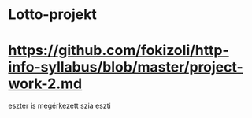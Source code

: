 # Lotto-projekt 
# https://github.com/fokizoli/http-info-syllabus/blob/master/project-work-2.md
eszter is megérkezett
szia eszti

